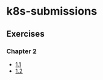 # k8s-submissions

## Exercises

### Chapter 2

- [1.1](https://github.com/rahul-004x/k8s-submissions/tree/main/chapter1-basics/1.1/log_output)
- [1.2](https://github.com/rahul-004x/k8s-submissions/tree/main/chapter1-basics/1.2/the_project)
